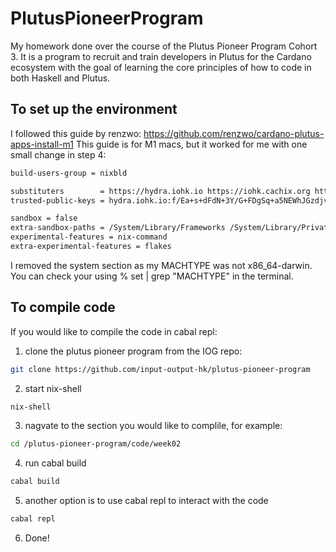 # PlutusPioneerProgram

My homework done over the course of the Plutus Pioneer Program Cohort 3. It is a program to recruit and train developers in Plutus for the Cardano ecosystem with the goal of learning the core principles of how to code in both Haskell and Plutus.

## To set up the environment
I followed this guide by renzwo: https://github.com/renzwo/cardano-plutus-apps-install-m1
This guide is for M1 macs, but it worked for me with one small change in step 4:
```bash
build-users-group = nixbld

substituters        = https://hydra.iohk.io https://iohk.cachix.org https://cache.nixos.org/
trusted-public-keys = hydra.iohk.io:f/Ea+s+dFdN+3Y/G+FDgSq+a5NEWhJGzdjvKNGv0/EQ= iohk.cachix.org-1:DpRUyj7h7V830dp/i6Nti+NEO2/nhblbov/8MW7Rqoo= cache.nixos.org-1:6NCHdD59X431o0gWypbMrAURkbJ16ZPMQFGspcDShjY=

sandbox = false
extra-sandbox-paths = /System/Library/Frameworks /System/Library/PrivateFrameworks /usr/lib /private/tmp /private/var/tmp /usr/bin/env
experimental-features = nix-command
extra-experimental-features = flakes
```
I removed the system section as my MACHTYPE was not x86_64-darwin. You can check your using % set | grep "MACHTYPE" in the terminal.

## To compile code
If you would like to compile the code in cabal repl:

1. clone the plutus pioneer program from the IOG repo:
```bash 
git clone https://github.com/input-output-hk/plutus-pioneer-program
```
2. start nix-shell
```bash 
nix-shell
```
3. nagvate to the section you would like to complile, for example:
```bash 
cd /plutus-pioneer-program/code/week02
```
4. run cabal build
```bash 
cabal build
```
5. another option is to use cabal repl to interact with the code
```bash 
cabal repl
```
6. Done!